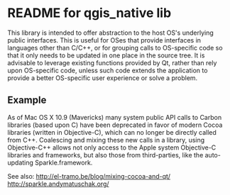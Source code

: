 README for qgis_native lib
==========================

This library is intended to offer abstraction to the host OS's underlying public
interfaces. This is useful for OSes that provide interfaces in languages other
than C/C++, or for grouping calls to OS-specific code so that it only needs to
be updated in one place in the source tree. It is advisable to leverage existing
functions provided by Qt, rather than rely upon OS-specific code, unless such
code extends the application to provide a better OS-specific user experience or
solve a problem.

Example
-------

As of Mac OS X 10.9 (Mavericks) many system public API calls to Carbon libraries
(based upon C) have been deprecated in favor of modern Cocoa libraries (written
in Objective-C), which can no longer be directly called from C++. Coalescing
and mixing these new calls in a library, using Objective-C++ allows not only
access to the Apple system Objective-C libraries and frameworks, but also those
from third-parties, like the auto-updating Sparkle.framework.

See also: http://el-tramo.be/blog/mixing-cocoa-and-qt/
          http://sparkle.andymatuschak.org/
